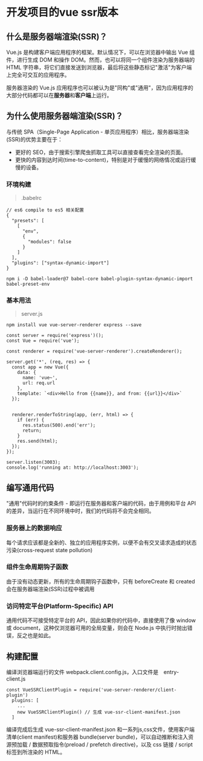# 开发项目的vue ssr版本

## 什么是服务器端渲染(SSR)？

Vue.js 是构建客户端应用程序的框架。默认情况下，可以在浏览器中输出 Vue 组件，进行生成 DOM 和操作 DOM。然而，也可以将同一个组件渲染为服务器端的 HTML 字符串，将它们直接发送到浏览器，最后将这些静态标记"激活"为客户端上完全可交互的应用程序。

服务器渲染的 Vue.js 应用程序也可以被认为是"同构"或"通用"，因为应用程序的大部分代码都可以在**服务器**和**客户端**上运行。


## 为什么使用服务器端渲染(SSR)？

与传统 SPA（Single-Page Application - 单页应用程序）相比，服务器端渲染(SSR)的优势主要在于：

- 更好的 SEO，由于搜索引擎爬虫抓取工具可以直接查看完全渲染的页面。
- 更快的内容到达时间(time-to-content)，特别是对于缓慢的网络情况或运行缓慢的设备。


### 环境构建
> .babelrc 
```
// es6 compile to es5 相关配置
{
  "presets": [
    [
      "env",
      {
        "modules": false
      }
    ]
  ],
  "plugins": ["syntax-dynamic-import"]
}

npm i -D babel-loader@7 babel-core babel-plugin-syntax-dynamic-import babel-preset-env
```

### 基本用法
> server.js

```
npm install vue vue-server-renderer express --save

const server = require('express')();
const Vue = require('vue');

const renderer = require('vue-server-renderer').createRenderer();

server.get('*', (req, res) => {
  const app = new Vue({
    data: {
      name: 'vue~',
      url: req.url
    },
    template: `<div>Hello from {{name}}, and from: {{url}}</div>`
  });


  renderer.renderToString(app, (err, html) => {
    if (err) {
      res.status(500).end('err');
      return;
    }
    res.send(html);
  });
});

server.listen(3003);
console.log('running at: http://localhost:3003');

```

## 编写通用代码
"通用"代码时的约束条件 - 即运行在服务器和客户端的代码，由于用例和平台 API 的差异，当运行在不同环境中时，我们的代码将不会完全相同。
### 服务器上的数据响应
每个请求应该都是全新的、独立的应用程序实例，以便不会有交叉请求造成的状态污染(cross-request state pollution)
### 组件生命周期钩子函数
由于没有动态更新，所有的生命周期钩子函数中，只有 beforeCreate 和 created 会在服务器端渲染(SSR)过程中被调用
### 访问特定平台(Platform-Specific) API
通用代码不可接受特定平台的 API，因此如果你的代码中，直接使用了像 window 或 document，这种仅浏览器可用的全局变量，则会在 Node.js 中执行时抛出错误，反之也是如此。

## 构建配置

编译浏览器端运行的文件 webpack.client.config.js，入口文件是　entry-client.js
```
const VueSSRClientPlugin = require('vue-server-renderer/client-plugin')
  plugins: [
    ...
    new VueSSRClientPlugin() // 生成 vue-ssr-client-manifest.json
  ]
```
编译完成后生成 vue-ssr-client-manifest.json 和一系列js,css文件，使用客户端清单(client manifest)和服务器 bundle(server bundle)，可以自动推断和注入资源预加载 / 数据预取指令(preload / prefetch directive)，以及 css 链接 / script 标签到所渲染的 HTML。